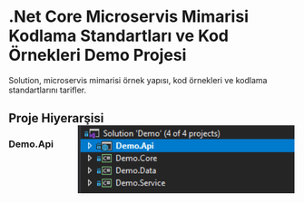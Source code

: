 # .Net Core Microservis Mimarisi Kodlama Standartları ve Kod Örnekleri Demo Projesi

Solution, microservis mimarisi örnek yapısı, kod örnekleri ve kodlama standartlarını tarifler.

## Proje Hiyerarşisi <img src="./documentation_resources/projects.png" align="right" height="120" />

### Demo.Api

### 
